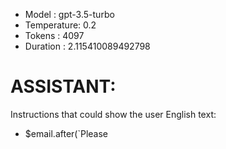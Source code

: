 - Model      : gpt-3.5-turbo
- Temperature: 0.2
- Tokens     : 4097
- Duration   : 2.115410089492798


# ASSISTANT:
Instructions that could show the user English text:
- $email.after(`<label id="email-error" class="error" for="email">Please

